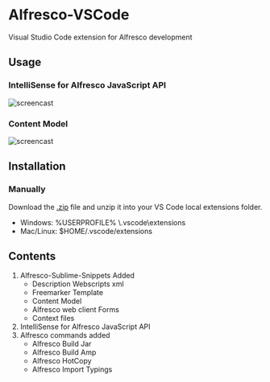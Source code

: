 # Alfresco-VSCode
Visual Studio Code extension for Alfresco development

## Usage

###  IntelliSense for Alfresco JavaScript API
![screencast](http://i.imgur.com/necHauA.gif)

### Content Model
![screencast](http://i.imgur.com/iZGrVnE.gif)


## Installation

### Manually

 Download the [.zip](https://github.com/odtorres/Alfresco-VSCode/archive/master.zip) file and unzip it into your VS Code local extensions folder.

 * Windows: %USERPROFILE% \\.vscode\\extensions
 * Mac/Linux: $HOME/.vscode/extensions

## Contents
1. Alfresco-Sublime-Snippets Added
    * Description Webscripts xml
    * Freemarker Template
    * Content Model
    * Alfresco web client Forms
    * Context files
2. IntelliSense for Alfresco JavaScript API
3. Alfresco commands added
    * Alfresco Build Jar
    * Alfresco Build Amp
    * Alfresco HotCopy
    * Alfresco Import Typings